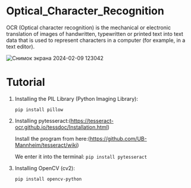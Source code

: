 # Optical_Character_Recognition

OCR (Optical character recognition) is the mechanical or electronic translation of images of handwritten, typewritten or printed text into text data that is used to represent characters in a computer (for example, in a text editor).

![Снимок экрана 2024-02-09 123042](https://github.com/BernikovaLera/Optical_Character_Recognition/assets/109979423/8b39371e-c83f-4121-bb70-6a985d76c806)


# Tutorial

1. Installing the PIL Library (Python Imaging Library):
   
    ```pip install pillow```

2. Installing pytesseract:(https://tesseract-ocr.github.io/tessdoc/Installation.html)
   
   Install the program from here:(https://github.com/UB-Mannheim/tesseract/wiki)
   
   We enter it into the terminal:
   ```pip install pytesseract```
   
4. Installing OpenCV (cv2):
   
    ```pip install opencv-python```
